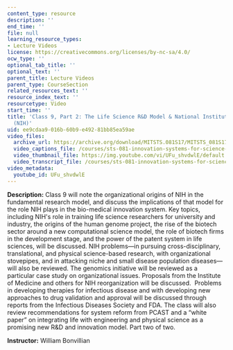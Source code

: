 ```yaml
---
content_type: resource
description: ''
end_time: ''
file: null
learning_resource_types:
- Lecture Videos
license: https://creativecommons.org/licenses/by-nc-sa/4.0/
ocw_type: ''
optional_tab_title: ''
optional_text: ''
parent_title: Lecture Videos
parent_type: CourseSection
related_resources_text: ''
resource_index_text: ''
resourcetype: Video
start_time: ''
title: 'Class 9, Part 2: The Life Science R&D Model & National Institutes of Health
  (NIH)'
uid: ee9cdaa9-016b-60b9-e492-81bb85ea59ae
video_files:
  archive_url: https://archive.org/download/MITSTS.081S17/MITSTS_081S17_Class09_2_300k.mp4
  video_captions_file: /courses/sts-081-innovation-systems-for-science-technology-energy-manufacturing-and-health-spring-2017/3dd97c809dd4540087c0c0b942063380_UFu_shvdwlE.vtt
  video_thumbnail_file: https://img.youtube.com/vi/UFu_shvdwlE/default.jpg
  video_transcript_file: /courses/sts-081-innovation-systems-for-science-technology-energy-manufacturing-and-health-spring-2017/f5c2041ed7bf5e40f5d2cdac9d826271_UFu_shvdwlE.pdf
video_metadata:
  youtube_id: UFu_shvdwlE
---
```


**Description:** Class 9 will note the organizational origins of NIH in the fundamental research model, and discuss the implications of that model for the role NIH plays in the bio-medical innovation system. Key topics, including NIH's role in training life science researchers for university and industry, the origins of the human genome project, the rise of the biotech sector around a new computational science model, the role of biotech firms in the development stage, and the power of the patent system in life sciences, will be discussed. NIH problems—in pursuing cross-disciplinary, translational, and physical science-based research, with organizational stovepipes, and in attacking niche and small disease population diseases—will also be reviewed. The genomics initiative will be reviewed as a particular case study on organizational issues. Proposals from the Institute of Medicine and others for NIH reorganization will be discussed.  Problems in developing therapies for infectious disease and with developing new approaches to drug validation and approval will be discussed through reports from the Infectious Diseases Society and FDA. The class will also review recommendations for system reform from PCAST and a “white paper” on integrating life with engineering and physical science as a promising new R&D and innovation model. Part two of two.

**Instructor:** William Bonvillian

